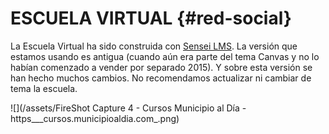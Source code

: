 # ESCUELA VIRTUAL {#red-social}

La Escuela Virtual  ha sido construida con [Sensei LMS](https://woocommerce.com/products/sensei/). La versión que estamos usando es antigua \(cuando aún era parte del tema Canvas y no lo habían comenzado a vender por separado 2015\). Y sobre esta versión se han hecho muchos cambios. No recomendamos actualizar ni cambiar de tema la escuela.



![](/assets/FireShot Capture 4 - Cursos Municipio al Día - https___cursos.municipioaldia.com_.png)


